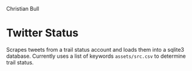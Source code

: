 Christian Bull

# Twitter Status
Scrapes tweets from a trail status account and loads them into a sqlite3 database. Currently uses a list of keywords `assets/src.csv` to determine trail status.
